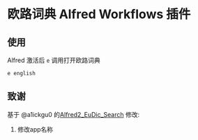 # 欧路词典 Alfred Workflows 插件

## 使用
Alfred 激活后 ``e`` 调用打开欧路词典

```
e english
```

## 致谢
基于 @a1ickgu0 的[Alfred2_EuDic_Search](https://github.com/a1ickgu0/EudicWorkflows4Alfred) 修改:

1. 修改app名称
